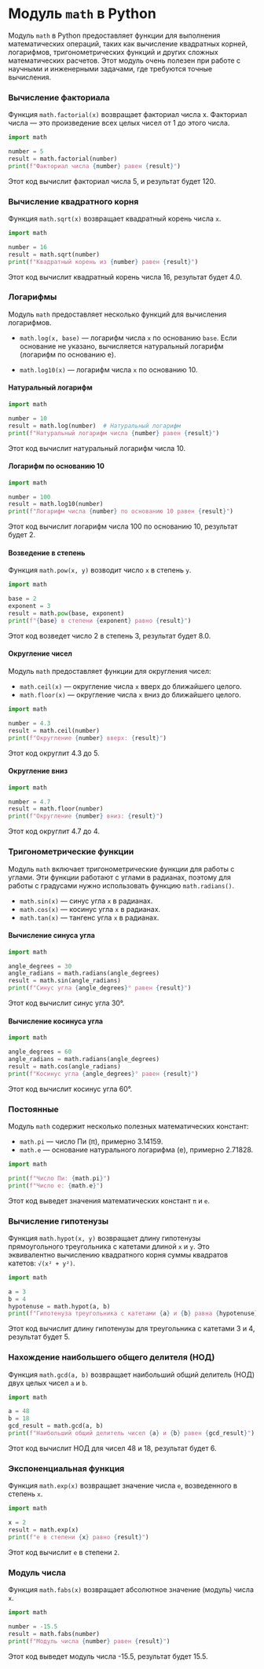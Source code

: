 # Модуль `math` в Python

Модуль `math` в Python предоставляет функции для выполнения математических операций, таких как вычисление квадратных корней, логарифмов, тригонометрических функций и других сложных математических расчетов. Этот модуль очень полезен при работе с научными и инженерными задачами, где требуются точные вычисления.

### Вычисление факториала

Функция `math.factorial(x)` возвращает факториал числа x. Факториал числа — это произведение всех целых чисел от 1 до этого числа.

```python
import math

number = 5
result = math.factorial(number)
print(f"Факториал числа {number} равен {result}")
```

Этот код вычислит факториал числа 5, и результат будет 120.

### Вычисление квадратного корня

Функция `math.sqrt(x)` возвращает квадратный корень числа `x`.

```python
import math

number = 16
result = math.sqrt(number)
print(f"Квадратный корень из {number} равен {result}")
```

Этот код вычислит квадратный корень числа 16, результат будет 4.0.

### Логарифмы

Модуль `math` предоставляет несколько функций для вычисления логарифмов.

- `math.log(x, base)` — логарифм числа `x` по основанию `base`. Если основание не указано, вычисляется натуральный логарифм (логарифм по основанию e).

- `math.log10(x)` — логарифм числа `x` по основанию 10.

#### Натуральный логарифм

```python
import math

number = 10
result = math.log(number)  # Натуральный логарифм
print(f"Натуральный логарифм числа {number} равен {result}")
```

Этот код вычислит натуральный логарифм числа 10.

#### Логарифм по основанию 10

```python
import math

number = 100
result = math.log10(number)
print(f"Логарифм числа {number} по основанию 10 равен {result}")
```

Этот код вычислит логарифм числа 100 по основанию 10, результат будет 2.

#### Возведение в степень

Функция `math.pow(x, y)` возводит число `x` в степень `y`.

```python
import math

base = 2
exponent = 3
result = math.pow(base, exponent)
print(f"{base} в степени {exponent} равно {result}")
```

Этот код возведет число 2 в степень 3, результат будет 8.0.

#### Округление чисел

Модуль `math` предоставляет функции для округления чисел:

- `math.ceil(x)` — округление числа `x` вверх до ближайшего целого.
- `math.floor(x)` — округление числа `x` вниз до ближайшего целого.

```python
import math

number = 4.3
result = math.ceil(number)
print(f"Округление {number} вверх: {result}")
```

Этот код округлит 4.3 до 5.

#### Округление вниз

```python
import math

number = 4.7
result = math.floor(number)
print(f"Округление {number} вниз: {result}")
```

Этот код округлит 4.7 до 4.

### Тригонометрические функции

Модуль `math` включает тригонометрические функции для работы с углами. Эти функции работают с углами в радианах, поэтому для работы с градусами нужно использовать функцию `math.radians()`.

- `math.sin(x)` — синус угла `x` в радианах.
- `math.cos(x)` — косинус угла `x` в радианах.
- `math.tan(x)` — тангенс угла `x` в радианах.

#### Вычисление синуса угла

```python
import math

angle_degrees = 30
angle_radians = math.radians(angle_degrees)
result = math.sin(angle_radians)
print(f"Синус угла {angle_degrees}° равен {result}")
```

Этот код вычислит синус угла 30°.

#### Вычисление косинуса угла

```python
import math

angle_degrees = 60
angle_radians = math.radians(angle_degrees)
result = math.cos(angle_radians)
print(f"Косинус угла {angle_degrees}° равен {result}")
```

Этот код вычислит косинус угла 60°.

### Постоянные

Модуль `math` содержит несколько полезных математических констант:

- `math.pi` — число Пи (π), примерно 3.14159.
- `math.e` — основание натурального логарифма (e), примерно 2.71828.

```python
import math

print(f"Число Пи: {math.pi}")
print(f"Число e: {math.e}")
```

Этот код выведет значения математических констант `π` и `e`.

### Вычисление гипотенузы

Функция `math.hypot(x, y)` возвращает длину гипотенузы прямоугольного треугольника с катетами длиной `x` и `y`. Это эквивалентно вычислению квадратного корня суммы квадратов катетов: `√(x² + y²)`.

```python
import math

a = 3
b = 4
hypotenuse = math.hypot(a, b)
print(f"Гипотенуза треугольника с катетами {a} и {b} равна {hypotenuse}")
```

Этот код вычислит длину гипотенузы для треугольника с катетами 3 и 4, результат будет 5.

### Нахождение наибольшего общего делителя (НОД)

Функция `math.gcd(a, b)` возвращает наибольший общий делитель (НОД) двух целых чисел `a` и `b`.

```python
import math

a = 48
b = 18
gcd_result = math.gcd(a, b)
print(f"Наибольший общий делитель чисел {a} и {b} равен {gcd_result}")
```

Этот код вычислит НОД для чисел 48 и 18, результат будет 6.

### Экспоненциальная функция

Функция `math.exp(x)` возвращает значение числа `e`, возведенного в степень `x`.

```python
import math

x = 2
result = math.exp(x)
print(f"e в степени {x} равно {result}")
```

Этот код вычислит `e` в степени `2`.

### Модуль числа

Функция `math.fabs(x)` возвращает абсолютное значение (модуль) числа `x`.

```python
import math

number = -15.5
result = math.fabs(number)
print(f"Модуль числа {number} равен {result}")
```

Этот код выведет модуль числа -15.5, результат будет 15.5.
